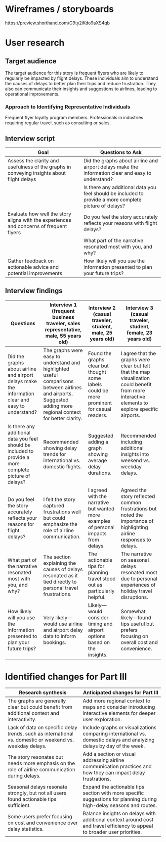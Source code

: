 # Wireframes / storyboards
https://preview.shorthand.com/G9ty2iKdo9aXS4qb

# User research 

## Target audience

The target audience for this story is frequent flyers who are likely to regularly be impacted by flight delays. These individuals aim to understand the causes of delays to better plan their trips and reduce frustration. They also can communicate their insights and suggestions to airlines, leading to operational improvements.

### Approach to Identifying Representative Individuals
Frequent flyer loyalty program members.
Professionals in industries requiring regular travel, such as consulting or sales.

## Interview script

| Goal | Questions to Ask |
|------|------------------|
| Assess the clarity and usefulness of the graphs in conveying insights about flight delays | Did the graphs about airline and airport delays make the information clear and easy to understand? |
|      | Is there any additional data you feel should be included to provide a more complete picture of delays? |
| Evaluate how well the story aligns with the experiences and concerns of frequent flyers | Do you feel the story accurately reflects your reasons with flight delays? |
|      | What part of the narrative resonated most with you, and why? |
| Gather feedback on actionable advice and potential improvements | How likely will you use the information presented to plan your future trips? |


## Interview findings

| Questions               | Interview 1 (frequent business traveler, sales representative, male, 55 years old) | Interview 2 (casual traveler, student, male, 25 years old) | Interview 3 (casual traveler, student, female, 23 years old) |
|-------------------------|--------------------------------|-------------|-------------|
| Did the graphs about airline and airport delays make the information clear and easy to understand? | The graphs were easy to understand and highlighted useful comparisons between airlines and airports. Suggested adding more regional context for better clarity. | Found the graphs clear but thought some labels could be more prominent for casual readers. | I agree that the graphs were clear but felt that the map visualization could benefit from more interactive elements to explore specific airports. |
| Is there any additional data you feel should be included to provide a more complete picture of delays? | Recommended showing delay trends for international vs. domestic flights. | Suggested adding a graph showing average delay durations. | Recommended including additional insights into weekend vs. weekday delays. |
| Do you feel the story accurately reflects your reasons for flight delays? | I felt the story captured frustrations well but could emphasize the role of airline communication. | I agreed with the narrative but wanted more examples of personal impacts from delays. | Agreed the story reflected common frustrations but noted the importance of highlighting airline responses to delays. |
| What part of the narrative resonated most with you, and why?| The section explaining the causes of delays resonated as it tied directly to personal travel frustrations. | The actionable tips for planning travel stood out as particularly helpful. | The narrative on seasonal delays resonated most due to personal experiences of holiday travel disruptions. |
| How likely will you use the information presented to plan your future trips? | Very likely—would use airline and airport delay data to inform bookings. | Likely—would consider timing and airport options based on the insights. | Somewhat likely—found tips useful but prefers focusing on overall cost and convenience. |

# Identified changes for Part III

| Research synthesis                       | Anticipated changes for Part III                                                |
|------------------------------------------|---------------------------------------------------------------------------------|
| The graphs are generally clear but could benefit from additional context and interactivity. | Add more regional context to maps and consider introducing interactive elements for deeper user exploration. |
| Lack of data on specific delay trends, such as international vs. domestic or weekend vs. weekday delays. | Include graphs or visualizations comparing international vs. domestic delays and analyzing delays by day of the week. |
| The story resonates but needs more emphasis on the role of airline communication during delays. | Add a section or visual addressing airline communication practices and how they can impact delay frustrations. |
| Seasonal delays resonate strongly, but not all users found actionable tips sufficient. | Expand the actionable tips section with more specific suggestions for planning during high-delay seasons and routes. |
| Some users prefer focusing on cost and convenience over delay statistics. | Balance insights on delays with additional context around cost and travel efficiency to appeal to broader user priorities. |
